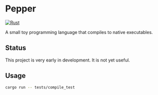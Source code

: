 # Pepper

[![Rust](https://github.com/skycloudd/pepper/actions/workflows/rust.yml/badge.svg)](https://github.com/skycloudd/pepper/actions/workflows/rust.yml)

A small toy programming language that compiles to native executables.

## Status

This project is very early in development. It is not yet useful.

## Usage

```sh
cargo run -- tests/compile_test
```
